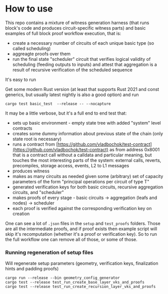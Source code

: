 # How to use

This repo contains a mixture of witness generation harness (that runs block's code and produces circuit-specific witness parts) and basic examples of full block proof workflow execution, that is:
- create a necessary number of circuits of each unique basic type (so called scheduling)
- aggreagte proofs over them
- run the final state "scheduler" circuit that verifies logical validity of scheduling (feeding outputs to inputs) and attest that aggregation is a result of recursive verification of the scheduled sequence

It's easy to run

Get some modern Rust version (at least that supports Rust 2021 and const generics, but usually latest nightly is also a good option) and run

```
cargo test basic_test  --release -- --nocapture
```

It may be a little verbose, but it's a full end to end test that:
- sets up basic environment - empty state tree with added "system" level contracts 
- creates some dummy information about previous state of the chain (only state root is necessary)
- runs a contract from [https://github.com/vladbochok/test-contract](https://github.com/vladbochok/test-contract) as from address 0x8001 that is a contract call without a calldata and particular meaning, but touches the most interesting parts of the system: external calls, reverts, precompiles, storage access, events, L2 to L1 messages
- produces witness
- makes as many circuits as needed given some (arbitrary) set of capacity parameters of the form "principal operations per circuit of type T"
- generated verification keys for both basic circuits, recursive aggregation circuits, and "scheduler"
- makes proofs of every stage - basic circuits -> aggregation (leafs and nodes) -> scheduler
- each proof is verified against the corresponding verification key on creation

One can see a lot of `.json` files in the `setup` and `test_proofs` folders. Those are all the intermediate proofs, and if proof exists then example script will skip it's recomputation (whether it's a proof or verification key). So to run the full workflow one can remove all of those, or some of those.

### Running regeneration of setup files
Will regenerate setup parameters (geometry, verification keys, finalization hints and padding proofs)
```shell
cargo run --release --bin geometry_config_generator
cargo test --release test_run_create_base_layer_vks_and_proofs
cargo test --release test_run_create_recursion_layer_vks_and_proofs
```
